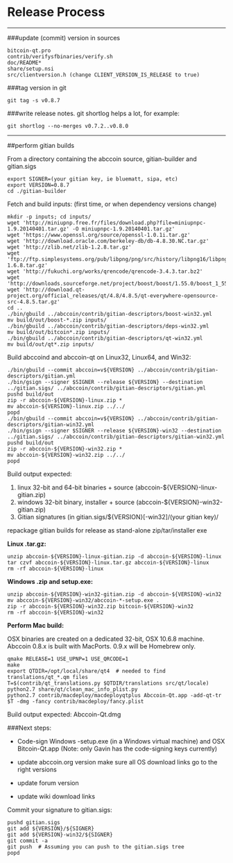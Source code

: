 Release Process
====================

* * *

###update (commit) version in sources


	bitcoin-qt.pro
	contrib/verifysfbinaries/verify.sh
	doc/README*
	share/setup.nsi
	src/clientversion.h (change CLIENT_VERSION_IS_RELEASE to true)

###tag version in git

	git tag -s v0.8.7

###write release notes. git shortlog helps a lot, for example:

	git shortlog --no-merges v0.7.2..v0.8.0

* * *

##perform gitian builds

 From a directory containing the abccoin source, gitian-builder and gitian.sigs
  
	export SIGNER=(your gitian key, ie bluematt, sipa, etc)
	export VERSION=0.8.7
	cd ./gitian-builder

 Fetch and build inputs: (first time, or when dependency versions change)

	mkdir -p inputs; cd inputs/
	wget 'http://miniupnp.free.fr/files/download.php?file=miniupnpc-1.9.20140401.tar.gz' -O miniupnpc-1.9.20140401.tar.gz'
	wget 'https://www.openssl.org/source/openssl-1.0.1i.tar.gz'
	wget 'http://download.oracle.com/berkeley-db/db-4.8.30.NC.tar.gz'
	wget 'http://zlib.net/zlib-1.2.8.tar.gz'
	wget 'ftp://ftp.simplesystems.org/pub/libpng/png/src/history/libpng16/libpng-1.6.8.tar.gz'
	wget 'http://fukuchi.org/works/qrencode/qrencode-3.4.3.tar.bz2'
	wget 'http://downloads.sourceforge.net/project/boost/boost/1.55.0/boost_1_55_0.tar.bz2'
	wget 'http://download.qt-project.org/official_releases/qt/4.8/4.8.5/qt-everywhere-opensource-src-4.8.5.tar.gz'
	cd ..
	./bin/gbuild ../abccoin/contrib/gitian-descriptors/boost-win32.yml
	mv build/out/boost-*.zip inputs/
	./bin/gbuild ../abccoin/contrib/gitian-descriptors/deps-win32.yml
	mv build/out/bitcoin*.zip inputs/
	./bin/gbuild ../abccoin/contrib/gitian-descriptors/qt-win32.yml
	mv build/out/qt*.zip inputs/

 Build abccoind and abccoin-qt on Linux32, Linux64, and Win32:
  
	./bin/gbuild --commit abccoin=v${VERSION} ../abccoin/contrib/gitian-descriptors/gitian.yml
	./bin/gsign --signer $SIGNER --release ${VERSION} --destination ../gitian.sigs/ ../abccoin/contrib/gitian-descriptors/gitian.yml
	pushd build/out
	zip -r abccoin-${VERSION}-linux.zip *
	mv abccoin-${VERSION}-linux.zip ../../
	popd
	./bin/gbuild --commit abccoin=v${VERSION} ../abccoin/contrib/gitian-descriptors/gitian-win32.yml
	./bin/gsign --signer $SIGNER --release ${VERSION}-win32 --destination ../gitian.sigs/ ../abccoin/contrib/gitian-descriptors/gitian-win32.yml
	pushd build/out
	zip -r abccoin-${VERSION}-win32.zip *
	mv abccoin-${VERSION}-win32.zip ../../
	popd

  Build output expected:

  1. linux 32-bit and 64-bit binaries + source (abccoin-${VERSION}-linux-gitian.zip)
  2. windows 32-bit binary, installer + source (abccoin-${VERSION}-win32-gitian.zip)
  3. Gitian signatures (in gitian.sigs/${VERSION}[-win32]/(your gitian key)/

repackage gitian builds for release as stand-alone zip/tar/installer exe

**Linux .tar.gz:**

	unzip abccoin-${VERSION}-linux-gitian.zip -d abccoin-${VERSION}-linux
	tar czvf abccoin-${VERSION}-linux.tar.gz abccoin-${VERSION}-linux
	rm -rf abccoin-${VERSION}-linux

**Windows .zip and setup.exe:**

	unzip abccoin-${VERSION}-win32-gitian.zip -d abccoin-${VERSION}-win32
	mv abccoin-${VERSION}-win32/abccoin-*-setup.exe .
	zip -r abccoin-${VERSION}-win32.zip bitcoin-${VERSION}-win32
	rm -rf abccoin-${VERSION}-win32

**Perform Mac build:**

  OSX binaries are created on a dedicated 32-bit, OSX 10.6.8 machine.
  Abccoin 0.8.x is built with MacPorts.  0.9.x will be Homebrew only.

	qmake RELEASE=1 USE_UPNP=1 USE_QRCODE=1
	make
	export QTDIR=/opt/local/share/qt4  # needed to find translations/qt_*.qm files
	T=$(contrib/qt_translations.py $QTDIR/translations src/qt/locale)
	python2.7 share/qt/clean_mac_info_plist.py
	python2.7 contrib/macdeploy/macdeployqtplus Abccoin-Qt.app -add-qt-tr $T -dmg -fancy contrib/macdeploy/fancy.plist

 Build output expected: Abccoin-Qt.dmg

###Next steps:

* Code-sign Windows -setup.exe (in a Windows virtual machine) and
  OSX Bitcoin-Qt.app (Note: only Gavin has the code-signing keys currently)

* update abccoin.org version
  make sure all OS download links go to the right versions

* update forum version

* update wiki download links

Commit your signature to gitian.sigs:

	pushd gitian.sigs
	git add ${VERSION}/${SIGNER}
	git add ${VERSION}-win32/${SIGNER}
	git commit -a
	git push  # Assuming you can push to the gitian.sigs tree
	popd

